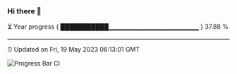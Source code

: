 ### Hi there 👋

⏳ Year progress { ███████████▁▁▁▁▁▁▁▁▁▁▁▁▁▁▁▁▁▁▁ } 37.88 %

---

⏰ Updated on Fri, 19 May 2023 06:13:01 GMT

![Progress Bar CI](https://github.com/liununu/liununu/workflows/Progress%20Bar%20CI/badge.svg)
